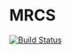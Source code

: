 # MRCS

[![Build Status](https://github.com/MAzarbad/MRCS.jl/actions/workflows/CI.yml/badge.svg?branch=main)](https://github.com/MAzarbad/MRCS.jl/actions/workflows/CI.yml?query=branch%3Amain)
